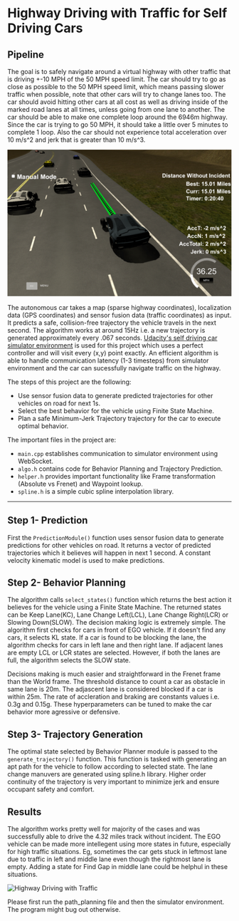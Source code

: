 # Highway Driving with Traffic for Self Driving Cars

## Pipeline
The goal is to safely navigate around a virtual highway with other traffic that is driving +-10 MPH of the 50 MPH speed limit. The car should try to go as close as possible to the 50 MPH speed limit, which means passing slower traffic when possible, note that other cars will try to change lanes too. The car should avoid hitting other cars at all cost as well as driving inside of the marked road lanes at all times, unless going from one lane to another. The car should be able to make one complete loop around the 6946m highway. Since the car is trying to go 50 MPH, it should take a little over 5 minutes to complete 1 loop. Also the car should not experience total acceleration over 10 m/s^2 and jerk that is greater than 10 m/s^3.

![Highway with Traffic](Readme_images/highway1.png)

The autonomous car takes a map (sparse highway coordinates), localization data (GPS coordinates) and sensor fusion data (traffic coordinates) as input. It predicts a safe, collision-free trajectory the vehicle travels in the next second. The algorithm works at around 15Hz i.e. a new trajectory is generated approximately every .067 seconds. [Udacity's self driving car simulator environment](https://github.com/udacity/self-driving-car-sim) is used for this project which uses a perfect controller and will visit every (x,y) point exactly. An efficient algorithm is able to handle communication latency (1-3 timesteps) from simulator environment and the car can sucessfully navigate traffic on the highway.

The steps of this project are the following:
* Use sensor fusion data to generate predicted trajectories for other vehicles on road for next 1s.
* Select the best behavior for the vehicle using Finite State Machine.
* Plan a safe Minimum-Jerk Trajectory trajectory for the car to execute optimal behavior.

The important files in the project are:
* `main.cpp` establishes communication to simulator environment using WebSocket.
* `algo.h` contains code for Behavior Planning and Trajectory Prediction.
* `helper.h` provides important functionality like Frame transformation (Absolute vs Frenet) and Waypoint lookup.
* `spline.h` is a simple cubic spline interpolation library.
---

## Step 1- Prediction
First the `PredictionModule()` function uses sensor fusion data to generate predictions for other vehicles on road. It returns a vector of predicted trajectories which it believes will happen in next 1 second. A constant velocity kinematic model is used to make predictions. 

## Step 2- Behavior Planning
The algorithm calls `select_states()` function which returns the best action it believes for the vehicle using a Finite State Machine. The returned states can be Keep Lane(KC), Lane Change Left(LCL), Lane Change Right(LCR) or Slowing Down(SLOW). The decision making logic is extremely simple. The algorithm first checks for cars in front of EGO vehicle. If it doesn't find any cars, it selects KL state. If a car is found to be blocking the lane, the algorithm checks for cars in left lane and then right lane. If adjacent lanes are empty LCL or LCR states are selected. However, if both the lanes are full, the algorithm selects the SLOW state.

Decisions making is much easier and straightforward in the Frenet frame than the World frame. The threshold distance to count a car as obstacle in same lane is 20m. The adjascent lane is considered blocked if a car is within 25m. The rate of accleration and braking are constants values i.e. 0.3g and 0.15g. These hyperparameters can be tuned to make the car behavior more agressive or defensive.

## Step 3- Trajectory Generation
The optimal state selected by Behavior Planner module is passed to the `generate_trajectory()` function. This function is tasked with generating an apt path for the vehicle to follow according to selected state. The lane change manuvers are generated using spline.h library. Higher order continuity of the trajectory is very important to minimize jerk and ensure occupant safety and comfort.

## Results
The algorithm works pretty well for majority of the cases and was successfully able to drive the 4.32 miles track without incident. The EGO vehicle can be made more intellegent using more states in future, especially for high traffic situations. Eg, sometimes the car gets stuck in leftmost lane due to traffic in left and middle lane even though the rightmost lane is empty. Adding a state for Find Gap in middle lane could be helphul in these situations.

![Highway Driving with Traffic](Readme_images/highway2.gif)

Please first run the path_planning file and then the simulator environment. The program might bug out otherwise.